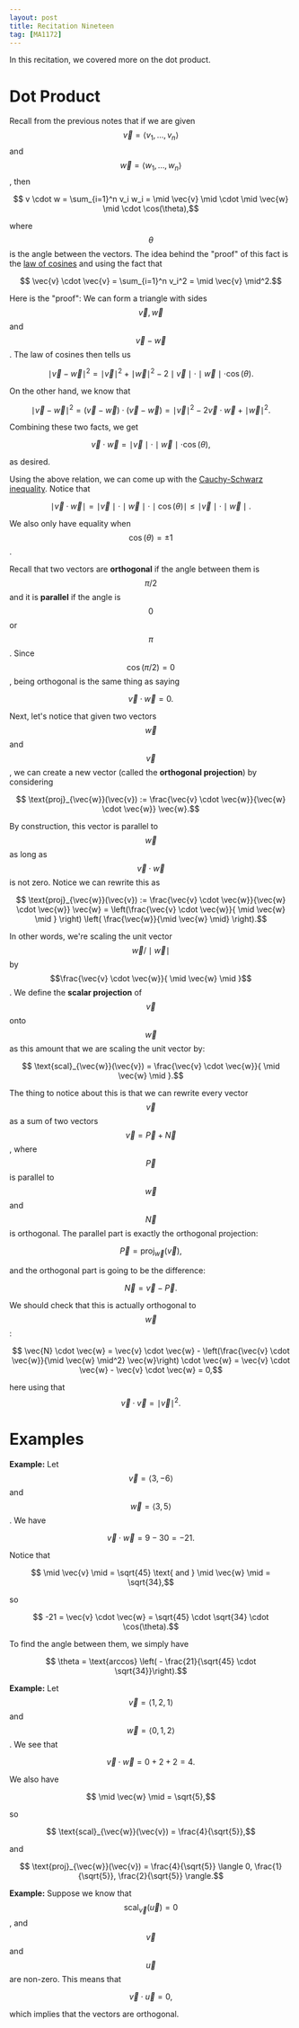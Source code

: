 ```yaml
---
layout: post
title: Recitation Nineteen
tag: [MA1172]
---
```


In this recitation, we covered more on the dot product.

# Dot Product

Recall from the previous notes that if we are given $$\vec{v} = \langle v_1, \ldots, v_n \rangle$$ and $$\vec{w} = \langle w_1, \ldots, w_n \rangle$$, then

$$ v \cdot w = \sum_{i=1}^n v_i w_i = \mid \vec{v} \mid \cdot \mid \vec{w} \mid \cdot \cos(\theta),$$

where $$\theta$$ is the angle between the vectors. The idea behind the "proof" of this fact is the [law of cosines](https://en.wikipedia.org/wiki/Law_of_cosines) and using the fact that

$$ \vec{v} \cdot \vec{v} = \sum_{i=1}^n v_i^2 = \mid \vec{v} \mid^2.$$

Here is the "proof": We can form a triangle with sides $$\vec{v}, \vec{w}$$ and $$\vec{v} - \vec{w}$$. The law of cosines then tells us

$$ \mid \vec{v} - \vec{w} \mid^2 = \mid \vec{v} \mid^2 + \mid \vec{w} \mid^2 - 2 \mid \vec{v} \mid \cdot \mid \vec{w} \mid \cdot \cos(\theta).$$

On the other hand, we know that

$$ \mid \vec{v} - \vec{w} \mid^2 = (\vec{v} - \vec{w}) \cdot (\vec{v} - \vec{w}) = \mid \vec{v} \mid^2 - 2 \vec{v} \cdot \vec{w} + \mid \vec{w} \mid^2.$$

Combining these two facts, we get

$$ \vec{v} \cdot \vec{w} = \mid \vec{v} \mid \cdot \mid \vec{w} \mid \cdot \cos(\theta),$$

as desired.

Using the above relation, we can come up with the [Cauchy-Schwarz inequality](https://en.wikipedia.org/wiki/Cauchy%E2%80%93Schwarz_inequality). Notice that

$$ \mid \vec{v} \cdot \vec{w} \mid = \mid \vec{v} \mid \cdot \mid \vec{w} \mid \cdot \mid \cos(\theta) \mid \leq \mid \vec{v} \mid \cdot \mid \vec{w} \mid.$$

We also only have equality when $$\cos(\theta) = \pm 1$$.

Recall that two vectors are **orthogonal** if the angle between them is $$\pi/2$$ and it is **parallel** if the angle is $$0$$ or $$\pi$$. Since $$\cos(\pi/2) = 0$$, being orthogonal is the same thing as saying

$$ \vec{v} \cdot \vec{w} = 0.$$

Next, let's notice that given two vectors $$\vec{w}$$ and $$\vec{v}$$, we can create a new vector (called the **orthogonal projection**) by considering

$$ \text{proj}_{\vec{w}}(\vec{v}) := \frac{\vec{v} \cdot \vec{w}}{\vec{w} \cdot \vec{w}} \vec{w}.$$

By construction, this vector is parallel to $$\vec{w}$$ as long as $$\vec{v} \cdot \vec{w}$$ is not zero. Notice we can rewrite this as

$$ \text{proj}_{\vec{w}}(\vec{v}) := \frac{\vec{v} \cdot \vec{w}}{\vec{w} \cdot \vec{w}} \vec{w} = \left(\frac{\vec{v} \cdot \vec{w}}{ \mid \vec{w} \mid } \right) \left( \frac{\vec{w}}{\mid \vec{w} \mid} \right).$$

In other words, we're scaling the unit vector $$ \vec{w}/ \mid \vec{w} \mid$$ by $$\frac{\vec{v} \cdot \vec{w}}{ \mid \vec{w} \mid }$$. We define the **scalar projection** of $$\vec{v}$$ onto $$\vec{w}$$ as this amount that we are scaling the unit vector by:

$$ \text{scal}_{\vec{w}}(\vec{v}) = \frac{\vec{v} \cdot \vec{w}}{ \mid \vec{w} \mid }.$$

The thing to notice about this is that we can rewrite every vector $$\vec{v}$$ as a sum of two vectors $$\vec{v} = \vec{P} + \vec{N}$$, where $$\vec{P}$$ is parallel to $$\vec{w}$$ and $$\vec{N}$$ is orthogonal. The parallel part is exactly the orthogonal projection:

$$ \vec{P} = \text{proj}_{\vec{w}}(\vec{v}),$$

and the orthogonal part is going to be the difference:

$$ \vec{N} = \vec{v} - \vec{P}.$$

We should check that this is actually orthogonal to $$\vec{w}$$:

$$ \vec{N} \cdot \vec{w} = \vec{v} \cdot \vec{w} - \left(\frac{\vec{v} \cdot \vec{w}}{\mid \vec{w} \mid^2} \vec{w}\right) \cdot \vec{w} = \vec{v} \cdot \vec{w} - \vec{v} \cdot \vec{w} = 0,$$

here using that $$\vec{v} \cdot \vec{v} = \mid \vec{v} \mid^2.$$

# Examples

**Example:** Let $$\vec{v} = \langle 3, -6 \rangle$$ and $$\vec{w} = \langle 3, 5 \rangle$$. We have

$$ \vec{v} \cdot \vec{w} = 9 - 30 = -21.$$

Notice that

$$ \mid \vec{v} \mid = \sqrt{45} \text{ and } \mid \vec{w} \mid = \sqrt{34},$$

so

$$ -21 = \vec{v} \cdot \vec{w} = \sqrt{45} \cdot \sqrt{34} \cdot \cos(\theta).$$

To find the angle between them, we simply have

$$ \theta = \text{arccos} \left( - \frac{21}{\sqrt{45} \cdot \sqrt{34}}\right).$$

**Example:** Let $$\vec{v} = \langle 1,2,1 \rangle$$ and $$\vec{w} = \langle 0, 1, 2 \rangle$$. We see that

$$ \vec{v} \cdot \vec{w} = 0 + 2 + 2 = 4.$$

We also have

$$ \mid \vec{w} \mid = \sqrt{5},$$

so

$$ \text{scal}_{\vec{w}}(\vec{v}) = \frac{4}{\sqrt{5}},$$

and

$$ \text{proj}_{\vec{w}}(\vec{v}) = \frac{4}{\sqrt{5}} \langle 0, \frac{1}{\sqrt{5}}, \frac{2}{\sqrt{5}} \rangle.$$

**Example:** Suppose we know that $$\text{scal}_{\vec{v}}(\vec{u}) = 0$$, and $$\vec{v}$$ and $$\vec{u}$$ are non-zero. This means that

$$ \vec{v} \cdot \vec{u} = 0,$$

which implies that the vectors are orthogonal.
